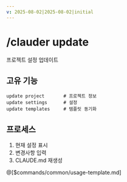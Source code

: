 ```yaml
---
v: 2025-08-02|2025-08-02|initial
---
```


# /clauder update

프로젝트 설정 업데이트

## 고유 기능
```
update project       # 프로젝트 정보
update settings      # 설정
update templates     # 템플릿 동기화
```

## 프로세스
1. 현재 설정 표시
2. 변경사항 입력
3. CLAUDE.md 재생성

@[$commands/common/usage-template.md]